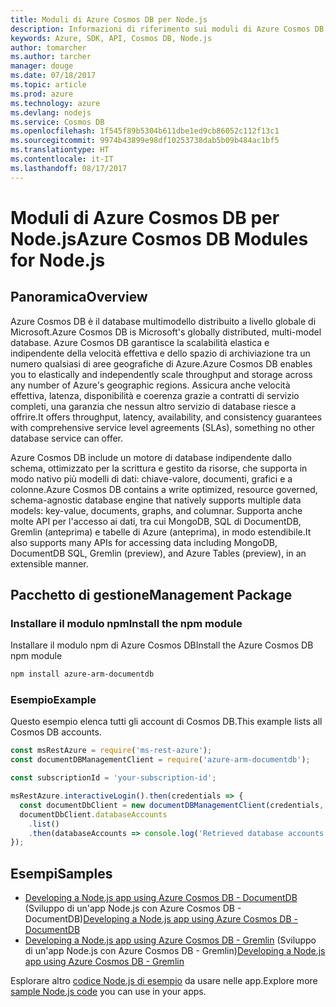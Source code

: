 ```yaml
---
title: Moduli di Azure Cosmos DB per Node.js
description: Informazioni di riferimento sui moduli di Azure Cosmos DB per Node.js
keywords: Azure, SDK, API, Cosmos DB, Node.js
author: tomarcher
ms.author: tarcher
manager: douge
ms.date: 07/18/2017
ms.topic: article
ms.prod: azure
ms.technology: azure
ms.devlang: nodejs
ms.service: Cosmos DB
ms.openlocfilehash: 1f545f89b5304b611dbe1ed9cb86052c112f13c1
ms.sourcegitcommit: 9974b43899e98df10253738dab5b09b484ac1bf5
ms.translationtype: HT
ms.contentlocale: it-IT
ms.lasthandoff: 08/17/2017
---
```

# <a name="azure-cosmos-db-modules-for-nodejs"></a><span data-ttu-id="d8559-104">Moduli di Azure Cosmos DB per Node.js</span><span class="sxs-lookup"><span data-stu-id="d8559-104">Azure Cosmos DB Modules for Node.js</span></span>

## <a name="overview"></a><span data-ttu-id="d8559-105">Panoramica</span><span class="sxs-lookup"><span data-stu-id="d8559-105">Overview</span></span>

<span data-ttu-id="d8559-106">Azure Cosmos DB è il database multimodello distribuito a livello globale di Microsoft.</span><span class="sxs-lookup"><span data-stu-id="d8559-106">Azure Cosmos DB is Microsoft's globally distributed, multi-model database.</span></span> <span data-ttu-id="d8559-107">Azure Cosmos DB garantisce la scalabilità elastica e indipendente della velocità effettiva e dello spazio di archiviazione tra un numero qualsiasi di aree geografiche di Azure.</span><span class="sxs-lookup"><span data-stu-id="d8559-107">Azure Cosmos DB enables you to elastically and independently scale throughput and storage across any number of Azure's geographic regions.</span></span> <span data-ttu-id="d8559-108">Assicura anche velocità effettiva, latenza, disponibilità e coerenza grazie a contratti di servizio completi, una garanzia che nessun altro servizio di database riesce a offrire.</span><span class="sxs-lookup"><span data-stu-id="d8559-108">It offers throughput, latency, availability, and consistency guarantees with comprehensive service level agreements (SLAs), something no other database service can offer.</span></span>

<span data-ttu-id="d8559-109">Azure Cosmos DB include un motore di database indipendente dallo schema, ottimizzato per la scrittura e gestito da risorse, che supporta in modo nativo più modelli di dati: chiave-valore, documenti, grafici e a colonne.</span><span class="sxs-lookup"><span data-stu-id="d8559-109">Azure Cosmos DB contains a write optimized, resource governed, schema-agnostic database engine that natively supports multiple data models: key-value, documents, graphs, and columnar.</span></span> <span data-ttu-id="d8559-110">Supporta anche molte API per l'accesso ai dati, tra cui MongoDB, SQL di DocumentDB, Gremlin (anteprima) e tabelle di Azure (anteprima), in modo estendibile.</span><span class="sxs-lookup"><span data-stu-id="d8559-110">It also supports many APIs for accessing data including MongoDB, DocumentDB SQL, Gremlin (preview), and Azure Tables (preview), in an extensible manner.</span></span>

## <a name="management-package"></a><span data-ttu-id="d8559-111">Pacchetto di gestione</span><span class="sxs-lookup"><span data-stu-id="d8559-111">Management Package</span></span>

### <a name="install-the-npm-module"></a><span data-ttu-id="d8559-112">Installare il modulo npm</span><span class="sxs-lookup"><span data-stu-id="d8559-112">Install the npm module</span></span> 

<span data-ttu-id="d8559-113">Installare il modulo npm di Azure Cosmos DB</span><span class="sxs-lookup"><span data-stu-id="d8559-113">Install the Azure Cosmos DB npm module</span></span>

```bash
npm install azure-arm-documentdb
```

### <a name="example"></a><span data-ttu-id="d8559-114">Esempio</span><span class="sxs-lookup"><span data-stu-id="d8559-114">Example</span></span>

<span data-ttu-id="d8559-115">Questo esempio elenca tutti gli account di Cosmos DB.</span><span class="sxs-lookup"><span data-stu-id="d8559-115">This example lists all Cosmos DB accounts.</span></span>

```javascript
const msRestAzure = require('ms-rest-azure');
const documentDBManagementClient = require('azure-arm-documentdb');

const subscriptionId = 'your-subscription-id';

msRestAzure.interactiveLogin().then(credentials => {
  const documentDbClient = new documentDBManagementClient(credentials, subscriptionId);
  documentDbClient.databaseAccounts
    .list()
    .then(databaseAccounts => console.log('Retrieved database accounts: ', databaseAccounts));
});
```

## <a name="samples"></a><span data-ttu-id="d8559-116">Esempi</span><span class="sxs-lookup"><span data-stu-id="d8559-116">Samples</span></span>

* <span data-ttu-id="d8559-117">[Developing a Node.js app using Azure Cosmos DB - DocumentDB](https://azure.microsoft.com/resources/samples/azure-cosmos-db-documentdb-nodejs-getting-started/) (Sviluppo di un'app Node.js con Azure Cosmos DB - DocumentDB)</span><span class="sxs-lookup"><span data-stu-id="d8559-117">[Developing a Node.js app using Azure Cosmos DB - DocumentDB](https://azure.microsoft.com/resources/samples/azure-cosmos-db-documentdb-nodejs-getting-started/)</span></span>
* <span data-ttu-id="d8559-118">[Developing a Node.js app using Azure Cosmos DB - Gremlin](https://azure.microsoft.com/resources/samples/azure-cosmos-db-graph-nodejs-getting-started/) (Sviluppo di un'app Node.js con Azure Cosmos DB - Gremlin)</span><span class="sxs-lookup"><span data-stu-id="d8559-118">[Developing a Node.js app using Azure Cosmos DB - Gremlin](https://azure.microsoft.com/resources/samples/azure-cosmos-db-graph-nodejs-getting-started/)</span></span>

<span data-ttu-id="d8559-119">Esplorare altro [codice Node.js di esempio](https://azure.microsoft.com/resources/samples/?platform=nodejs) da usare nelle app.</span><span class="sxs-lookup"><span data-stu-id="d8559-119">Explore more [sample Node.js code](https://azure.microsoft.com/resources/samples/?platform=nodejs) you can use in your apps.</span></span>

